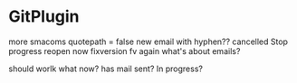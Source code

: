 # GitPlugin

more smacoms
quotepath = false
new email
with hyphen??
cancelled
Stop progress
reopen now
fixversion
fv again
what's about emails?

should worlk
what now?
has mail sent?
In progress?
